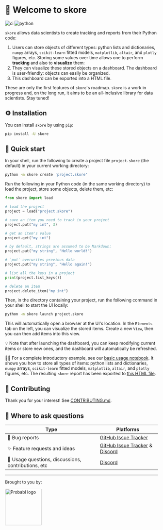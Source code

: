 # 👋 Welcome to skore

![ci](https://github.com/probabl-ai/skore/actions/workflows/ci.yml/badge.svg)
![python](https://img.shields.io/badge/python-3.11%20|%203.12-blue?style=flat&logo=python)

`skore` allows data scientists to create tracking and reports from their Python code:
1. Users can store objects of different types: python lists and dictionaries, `numpy` arrays, `scikit-learn` fitted models, `matplotlib`, `altair`, and `plotly` figures, etc. Storing some values over time allows one to perform **tracking** and also to **visualize** them:
2. They can visualize these stored objects on a dashboard. The dashboard is user-friendly: objects can easily be organized.
3. This dashboard can be exported into a HTML file.

These are only the first features of `skore`'s roadmap.
`skore` is a work in progress and, on the long run, it aims to be an all-inclusive library for data scientists.
Stay tuned!

## ⚙️ Installation

You can install `skore` by using `pip`:
```bash
pip install -U skore
```

## 🚀 Quick start

In your shell, run the following to create a project file `project.skore` (the default) in your current working directory:
```bash
python -m skore create 'project.skore'
```

Run the following in your Python code (in the same working directory) to load the project, store some objects, delete them, etc:
```python
from skore import load

# load the project
project = load("project.skore")

# save an item you need to track in your project
project.put("my int", 3)

# get an item's value
project.get("my int")

# by default, strings are assumed to be Markdown:
project.put("my string", "Hello world!")

# `put` overwrites previous data
project.put("my string", "Hello again!")

# list all the keys in a project
print(project.list_keys())

# delete an item
project.delete_item("my int")
```

Then, in the directory containing your project, run the following command in your shell to start the UI locally:
```bash
python -m skore launch project.skore
```
This will automatically open a browser at the UI's location.
In the `Elements` tab on the left, you can visualize the stored items.
Create a new `View`, then you can then add items into this view.

💡 Note that after launching the dashboard, you can keep modifying current items or store new ones, and the dashboard will automatically be refreshed.

👨‍🏫 For a complete introductory example, see our [basic usage notebook](/examples/basic_usage.ipynb).
It shows you how to store all types of items: python lists and dictionaries, `numpy` arrays, `scikit-learn` fitted models, `matplotlib`, `altair`, and `plotly` figures, etc.
The resulting `skore` report has been exported to [this HTML file](https://sylvaincom.github.io/files/probabl/skore/basic_usage.html).

## 🔨 Contributing

Thank you for your interest!
See [CONTRIBUTING.md](/CONTRIBUTING.md).

## 💬 Where to ask questions

| Type                                | Platforms                        |
|-------------------------------------|----------------------------------|
| 🐛 Bug reports                  | [GitHub Issue Tracker]           |
| ✨ Feature requests and ideas      | [GitHub Issue Tracker] & [Discord] |
| 💬 Usage questions, discussions, contributions, etc              | [Discord]   |

[GitHub Issue Tracker]: https://github.com/probabl-ai/skore/issues
[Discord]: https://discord.gg/scBZerAGwW

---

Brought to you by:

<a href="https://probabl.ai" target="_blank">
    <img width="120" src="https://sylvaincom.github.io/files/probabl/logo_probabl.svg" alt="Probabl logo">
</a>
